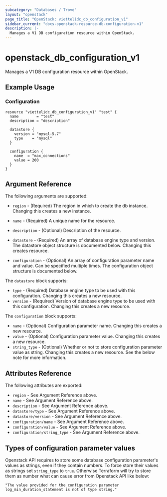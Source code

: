 ```yaml
---
subcategory: "Databases / Trove"
layout: "openstack"
page_title: "OpenStack: viettelidc_db_configuration_v1"
sidebar_current: "docs-openstack-resource-db-configuration-v1"
description: |-
  Manages a V1 DB configuration resource within OpenStack.
---
```


# openstack\_db\_configuration\_v1

Manages a V1 DB configuration resource within OpenStack.

## Example Usage

### Configuration

```hcl
resource "viettelidc_db_configuration_v1" "test" {
  name        = "test"
  description = "description"

  datastore {
    version = "mysql-5.7"
    type    = "mysql"
  }

  configuration {
    name  = "max_connections"
    value = 200
  }
}
```

## Argument Reference

The following arguments are supported:

* `region` - (Required) The region in which to create the db instance. Changing this
    creates a new instance.

* `name` - (Required) A unique name for the resource.

* `description` - (Optional) Description of the resource.

* `datastore` - (Required) An array of database engine type and version. The datastore
    object structure is documented below. Changing this creates resource.

* `configuration` - (Optional) An array of configuration parameter name and value. Can be specified multiple times. The configuration object structure is documented below.

The `datastore` block supports:

* `type` - (Required) Database engine type to be used with this configuration. Changing this creates a new resource.
* `version` - (Required) Version of database engine type to be used with this configuration. Changing this creates a new resource.

The `configuration` block supports:

* `name` - (Optional) Configuration parameter name. Changing this creates a new resource.
* `value` - (Optional) Configuration parameter value. Changing this creates a new resource.
* `string_type` - (Optional) Whether or not to store configuration parameter value as string. Changing this creates a new resource. See the below note for more information.


## Attributes Reference

The following attributes are exported:

* `region` - See Argument Reference above.
* `name` - See Argument Reference above.
* `description` - See Argument Reference above.
* `datastore/type` - See Argument Reference above.
* `datastore/version` - See Argument Reference above.
* `configuration/name` - See Argument Reference above.
* `configuration/value` - See Argument Reference above.
* `configuration/string_type` - See Argument Reference above.

## Types of configuration parameter values

Openstack API requires to store some database configuration parameter's values as strings, even if they contain numbers.
To force store their values as strings set `string_type` to `true`. Otherwise Terraform will try to store them as number what can cause error from Openstack API like below:
```
"The value provided for the configuration parameter log_min_duration_statement is not of type string."
```